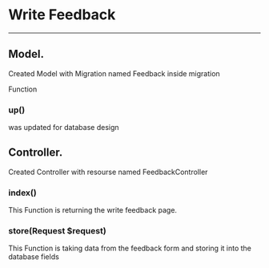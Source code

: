 # Write Feedback

---

## Model.

Created Model with Migration named Feedback
inside migration<br>

Function <h3> up() </h3> was updated for database design

## Controller.

Created Controller with resourse named FeedbackController<br>

<h3>index()</h3>
This Function is returning the write feedback page.
<h3>store(Request $request)</h3>
This Function is taking data from the feedback form and storing it into the database fields